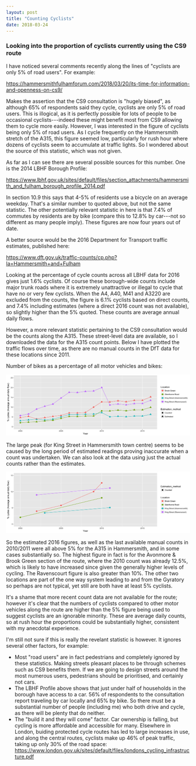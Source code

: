 ```yaml
---
layout: post
title: "Counting Cyclists"
date: 2018-03-24
---
```


### Looking into the proportion of cyclists currently using the CS9 route

I have noticed several comments recently along the lines of "cyclists are only 5% of road users". For example:

<https://hammersmithfulhamforum.com/2018/03/20/its-time-for-information-and-openness-on-cs9/>

Makes the assertion that the CS9 consultation is "hugely biased", as although 65% of respondents said they cycle, cyclists are only 5% of road users. This is illogical, as it is perfectly possible for lots of people to be occasional cyclists---indeed these might benefit most from CS9 allowing them to cycle more easily. However, I was interested in the figure of cyclists being only 5% of road users. As I cycle frequently on the Hammersmith stretch of the A315, this figure seemed low, particularly for rush hour where dozens of cyclists seem to accumulate at traffic lights. So I wondered about the source of this statistic, which was not given.

As far as I can see there are several possible sources for this number. One is the 2014 LBHF Borough Profile:

<https://www.lbhf.gov.uk/sites/default/files/section_attachments/hammersmith_and_fulham_borough_profile_2014.pdf>

In section 10.9 this says that 4-5% of residents use a bicycle on an average weekday. That's a similar number to quoted above, but not the same statistic. The other potentially relevant statistic in here is that 7.4% of commutes by residents are by bike (compare this to 12.8% by car---not so different as many people imply). These figures are now four years out of date.

A better source would be the 2016 Department for Transport traffic estimates, published here:

<https://www.dft.gov.uk/traffic-counts/cp.php?la=Hammersmith+and+Fulham>

Looking at the percentage of cycle counts across all LBHF data for 2016 gives just 1.6% cyclists. Of course these borough-wide counts include major trunk roads where it is extremely unattractive or illegal to cycle that have no or very few cyclists. When the A4, A40, M41 and A3220 are excluded from the counts, the figure is 6.1% cyclists based on direct counts, and 7.4% including estimates (where a direct 2016 count was not available), so slightly higher than the 5% quoted. These counts are average annual daily flows.

However, a more relevant statistic pertaining to the CS9 consultation would be the counts along the A315. These street-level data are available, so I downloaded the data for the A315 count points. Below I have plotted the traffic flows over time, as there are no manual counts in the DfT data for these locations since 2011.

Number of bikes as a percentage of all motor vehicles and bikes:

![plot of chunk unnamed-chunk-1](assets/unnamed-chunk-1-1.png)

The large peak (for King Street in Hammersmith town centre) seems to be caused by the long period of estimated readings proving inaccurate when a count was undertaken. We can also look at the data using just the actual counts rather than the estimates.

![plot of chunk unnamed-chunk-2](assets/unnamed-chunk-2-1.png)

So the estimated 2016 figures, as well as the last available manual counts in 2010/2011 were all above 5% for the A315 in Hammersmith, and in some cases substantially so. The highest figure in fact is for the Avonmore & Brook Green section of the route, where the 2010 count was already 12.5%, which is likely to have increased since given the generally higher levels of cycling. The Ravenscourt figure is also greater than 10%. The other two locations are part of the one way system leading to and from the Gyratory so perhaps are not typical, yet still are both have at least 5% cyclists.

It's a shame that more recent count data are not available for the route; however it's clear that the numbers of cyclists compared to other motor vehicles along the route are higher than the 5% figure being used to suggest cyclists are an ignorable minority. These are average daily counts, so at rush hour the proportions could be substantially higher, consistent with my anecdotal experience.

I'm still not sure if this is really the revelant statistic is however. It ignores several other factors, for example:

* Most "road users" are in fact pedestrians and completely ignored by these statistics. Making streets pleasant places to be through schemes such as CS9 benefits them. If we are going to design streets around the most numerous users, pedestrians should be prioritised, and certainly not cars.
* The LBHF Profile above shows that just under half of households in the borough have access to a car. 56% of respondents to the consultation report traveling by car locally and 65% by bike. So there must be a substantial number of people (including me) who both drive and cycle, as there will be plenty that do neither.
* The "build it and they will come" factor. Car ownership is falling, but cycling is more affordable and accessible for many. Elsewhere in London, buiding protected cycle routes has led to large increases in use, and along the central routes, cyclists make up 46% of peak traffic, taking up only 30% of the road space: <https://www.london.gov.uk/sites/default/files/londons_cycling_infrastructure.pdf>

